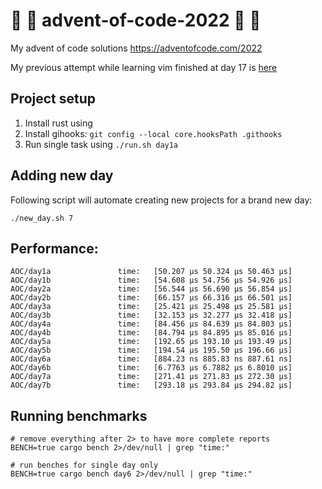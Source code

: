 #  🎅 🎄 advent-of-code-2022 🎅 🎄 

My advent of code solutions https://adventofcode.com/2022

My previous attempt while learning vim finished at day 17 is [here](https://github.com/FlakM/aoc2021)

## Project setup

1. Install rust using
2. Install gihooks: `git config --local core.hooksPath .githooks`
3. Run single task using `./run.sh day1a`


## Adding new day

Following script will automate creating new projects for a brand new
day:

```shell
./new_day.sh 7
```


## Performance:

```
AOC/day1a               time:   [50.207 µs 50.324 µs 50.463 µs]
AOC/day1b               time:   [54.608 µs 54.756 µs 54.926 µs]
AOC/day2a               time:   [56.544 µs 56.690 µs 56.854 µs]
AOC/day2b               time:   [66.157 µs 66.316 µs 66.501 µs]
AOC/day3a               time:   [25.421 µs 25.498 µs 25.581 µs]
AOC/day3b               time:   [32.153 µs 32.277 µs 32.418 µs]
AOC/day4a               time:   [84.456 µs 84.639 µs 84.803 µs]
AOC/day4b               time:   [84.794 µs 84.895 µs 85.016 µs]
AOC/day5a               time:   [192.65 µs 193.10 µs 193.49 µs]
AOC/day5b               time:   [194.54 µs 195.50 µs 196.66 µs]
AOC/day6a               time:   [884.23 ns 885.83 ns 887.61 ns]
AOC/day6b               time:   [6.7763 µs 6.7882 µs 6.8010 µs]
AOC/day7a               time:   [271.41 µs 271.83 µs 272.30 µs]
AOC/day7b               time:   [293.18 µs 293.84 µs 294.82 µs]
```

## Running benchmarks


```shell
# remove everything after 2> to have more complete reports
BENCH=true cargo bench 2>/dev/null | grep "time:"

# run benches for single day only
BENCH=true cargo bench day6 2>/dev/null | grep "time:"
```

